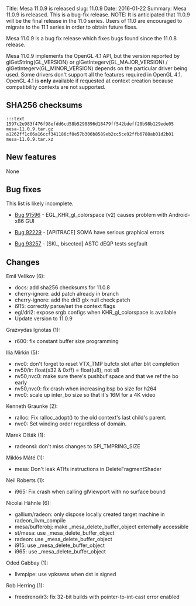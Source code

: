 Title: Mesa 11.0.9 is released
slug: 11.0.9
Date: 2016-01-22
Summary: Mesa 11.0.9 is released. This is a bug-fix release. NOTE: It is anticipated that 11.0.9 will be the final release in the 11.0 series. Users of 11.0 are encouraged to migrate to the 11.1 series in order to obtain future fixes.

Mesa 11.0.9 is a bug fix release which fixes bugs found since the 11.0.8 release.

Mesa 11.0.9 implements the OpenGL 4.1 API, but the version reported by
glGetString(GL_VERSION) or glGetIntegerv(GL_MAJOR_VERSION) /
glGetIntegerv(GL_MINOR_VERSION) depends on the particular driver being used.
Some drivers don't support all the features required in OpenGL 4.1.  OpenGL
4.1 is **only** available if requested at context creation
because compatibility contexts are not supported.


## SHA256 checksums

    :::text
    1597c2e983f476f98efdd6cd58b5298896d18479ff542bdeff28b98b129ede05  mesa-11.0.9.tar.gz
    a1262ff1c66a16ccf341186cf0e57b306b8589eb2cc5ce92ffb6788ab01d2b01  mesa-11.0.9.tar.xz


## New features

None


## Bug fixes

This list is likely incomplete.

* [Bug 91596][1] - EGL_KHR_gl_colorspace (v2) causes problem with Android-x86 GUI

* [Bug 92229][2] - [APITRACE] SOMA have serious graphical errors

* [Bug 93257][3] - [SKL, bisected] ASTC dEQP tests segfault


## Changes

Emil Velikov (6):

* docs: add sha256 checksums for 11.0.8
* cherry-ignore: add patch already in branch
* cherry-ignore: add the dri3 glx null check patch
* i915: correctly parse/set the context flags
* egl/dri2: expose srgb configs when KHR_gl_colorspace is available
* Update version to 11.0.9


Grazvydas Ignotas (1):

* r600: fix constant buffer size programming


Ilia Mirkin (5):

* nvc0: don't forget to reset VTX_TMP bufctx slot after blit completion
* nv50/ir: float(s32 & 0xff) = float(u8), not s8
* nv50,nvc0: make sure there's pushbuf space and that we ref the bo early
* nv50,nvc0: fix crash when increasing bsp bo size for h264
* nvc0: scale up inter_bo size so that it's 16M for a 4K video


Kenneth Graunke (2):

* ralloc: Fix ralloc_adopt() to the old context's last child's parent.
* nvc0: Set winding order regardless of domain.


Marek Olšák (1):

* radeonsi: don't miss changes to SPI_TMPRING_SIZE


Miklós Máté (1):

* mesa: Don't leak ATIfs instructions in DeleteFragmentShader


Neil Roberts (1):

* i965: Fix crash when calling glViewport with no surface bound


Nicolai Hähnle (6):

* gallium/radeon: only dispose locally created target machine in radeon_llvm_compile
* mesa/bufferobj: make _mesa_delete_buffer_object externally accessible
* st/mesa: use _mesa_delete_buffer_object
* radeon: use _mesa_delete_buffer_object
* i915: use _mesa_delete_buffer_object
* i965: use _mesa_delete_buffer_object


Oded Gabbay (1):

* llvmpipe: use vpkswss when dst is signed


Rob Herring (1):

* freedreno/ir3: fix 32-bit builds with pointer-to-int-cast error enabled

[1]: https://bugs.freedesktop.org/show_bug.cgi?id=91596
[2]: https://bugs.freedesktop.org/show_bug.cgi?id=92229
[3]: https://bugs.freedesktop.org/show_bug.cgi?id=93257